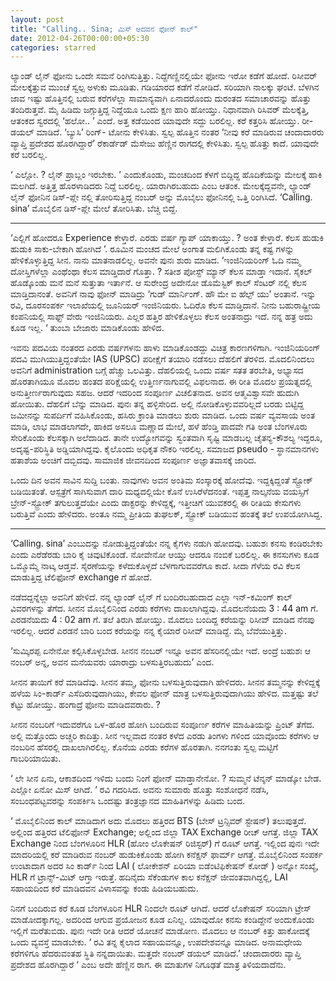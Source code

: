 ```yaml
---
layout: post
title: "Calling.. Sina; ಮಿಸ್ ಆದವನ ಫೋನ್ ಕಾಲ್"
date: 2012-04-26T00:00:00+05:30
categories: starred 
---
```


ಲ್ಯಾಂಡ್ ಲೈನ್ ಫೋನು ಒಂದೇ ಸಮನೆ ರಿಂಗಿಸುತ್ತಿತ್ತು. ನಿದ್ದೆಗಣ್ಣಿನಲ್ಲಿಯೇ ಫೋನು ಇರೋ
ಕಡೆಗೆ ಹೋದೆ. ರಿಸೀವರ್ ಮೇಲಕ್ಕೆತ್ತುವ ಮುಂಚೆ ಸ್ವಲ್ಪ ಅಳುಕು ಮೂಡಿತು. ಗಡಿಯಾರದ
ಕಡೆಗೆ ನೋಡಿದೆ. ಸರಿಯಾಗಿ ನಾಲಕ್ಕು ಘಂಟೆ. ಬೆಳಗಿನ ಜಾವ ಇಷ್ಟು ಹೊತ್ತಿನಲ್ಲಿ ಬರುವ
ಕರೆಗಳೆಲ್ಲಾ ಸಾಮಾನ್ಯವಾಗಿ ಏನಾದರೊಂದು ದುರಂತದ ಸಮಾಚಾರವನ್ನು ಹೊತ್ತು ತಂದಿರುತ್ತವೆ.
ಮೈ ಹಿಡಿದು ಜಗ್ಗುತ್ತಿದ್ದ ನಿದ್ದೆಯೂ ಒಂದು ಕ್ಷಣ ಹಾರಿ ಹೋಯ್ತು. ನಿಧಾನವಾಗಿ ರಿಸಿವರ್
ಮೆಲಕ್ಕೆತ್ತಿ, ಆತಂಕದ ಸ್ವರದಲ್ಲಿ ‘ಹಲೋ.. ’ ಎಂದೆ. ಅತ್ತ ಕಡೆಯಿಂದ ಯಾವುದೇ ಸದ್ದು
ಬರಲಿಲ್ಲ. ಕರೆ ಕತ್ತರಿಸಿ ಹೋಯ್ತು. ರೀ-ಡಯಲ್ ಮಾಡಿದೆ. ‘ಬ್ಯುಸಿ’ ರಿಂಗ್- ಟೋನು
ಕೇಳಿಸಿತು. ಸ್ವಲ್ಪ ಹೊತ್ತಿನ ನಂತರ ‘ನೀವು ಕರೆ ಮಾಡಿರುವ ಚಂದಾದಾರರು ವ್ಯಾಪ್ತಿ
ಪ್ರದೇಶದ ಹೊರಗಿದ್ದಾರೆ’ ರೆಕಾರ್ಡೆಡ್ ಮೆಸೇಜು ಹೆಣ್ಣಿನ ರಾಗದಲ್ಲಿ ಕೇಳಿಸಿತು. ಸ್ವಲ್ಪ
ಹೊತ್ತು ಕಾದೆ. ಯಾವುದೇ ಕರೆ ಬರಲಿಲ್ಲ.
<!--more-->
‘ ಎಲ್ಲೋ. ? ಲೈನ್ ಪ್ರಾಬ್ಲಂ ಇರಬೇಕು. ’ ಎಂದುಕೊಂಡು, ಮಂಚದಿಂದ ಕೆಳಗೆ ಬಿದ್ದಿದ್ದ
ಹೊದಿಕೆಯನ್ನು ಮೇಲಕ್ಕೆ ಹಾಕಿ ಮಲಗಿದೆ. ಅತ್ತಿತ್ತ ಹೊರಳಾಡಿದರು ನಿದ್ದೆ ಬರಲಿಲ್ಲ.
ಯಾರಾಗಿರಬಹುದು ಎಂಬ ಆತಂಕ. ಮೇಲಕ್ಕೆದ್ದವನೇ, ಲ್ಯಾಂಡ್ ಲೈನ್ ಫೋನಿನ ಡಿಸ್-ಪ್ಲೇ ನಲ್ಲಿ
ತೋರಿಸುತ್ತಿದ್ದ ನಂಬರ್ ಅನ್ನು ಮೊಬೈಲು ಫೋನಿನಲ್ಲಿ ಒತ್ತಿ ರಿಂಗಿಸಿದೆ. ‘Calling.
sina’ ಮೊಬೈಲಿನ ಡಿಸ್-ಪ್ಲೇ ಮೇಲೆ ತೋರಿಸಿತು. ಬೆಚ್ಚಿ ಬಿದ್ದೆ.

* * * * *

‘ಎಲ್ಲಿಗೆ ಹೋದರೂ Experience ಕೇಳ್ತಾರೆ. ಎರಡು ವರ್ಷ ಗ್ಯಾಪ್ ಯಾಕಾಯ್ತು. ? ಅಂತ
ಕೇಳ್ತಾರೆ. ಕೆಲಸ ಹುಡುಕಿ ಹುಡುಕಿ ಸಾಕು-ಬೇಕಾಗಿ ಹೋಗಿದೆ ’. ರೂಮಿನ ಮಂಚದ ಮೇಲೆ ಅಂಗಾತ
ಮಲಿಗಿಕೊಂಡು ತನ್ನ ಕಷ್ಟ ಗಳನ್ನು ಹೇಳಿಕೊಳ್ಳುತ್ತಿದ್ದ ಸೀನ. ನಾನು ಮಾತನಾಡಲಿಲ್ಲ.
ಅವನೇ ಪುನಃ ಶುರು ಮಾಡಿದ. ‘ಇಂಜಿನಿಯರಿಂಗ್ ಓದಿ ನಮ್ಮ ದೋಸ್ತಿಗಳೆಲ್ಲಾ ಎಂಥೆಂಥಾ ಕೆಲಸ
ಮಾಡ್ತಿದಾರೆ ಗೊತ್ತಾ. ? ಸತೀಶ ಪೋಸ್ಟ್ ಮ್ಯಾನ್ ಕೆಲಸ ಮಾಡ್ತಾ ಇದಾನೆ. ಸೈಕಲ್
ಹೊಡ್ಕೊಂಡು ಮನೆ ಮನೆ ಸುತ್ತುತಾ ಇರ್ತಾನೆ. ಆ ಸುರೇಂದ್ರ ಅದೇನೋ ಡೊಮೆಸ್ಟಿಕ್ ಕಾಲ್
ಸೆಂಟರ್ ನಲ್ಲಿ ಕೆಲಸ ಮಾಡ್ತಿದಾನಂತೆ. ಅವನಿಗೆ ನಾವು ಫೋನ್ ಮಾಡಿದ್ರು ‘ಗುಡ್
ಮಾರ್ನಿಂಗ್. ಹೌ ಮೇ ಐ ಹೆಲ್ಪ್ ಯು’ ಅಂತಾನೆ. ಇನ್ನು ರವಿ, ದೂರಸಂಪರ್ಕ ಇಲಾಖೆಯಲ್ಲಿ
ಜೂನಿಯರ್ ಇಂಜಿನಿಯರು. ಓದಿರೊ ಕೆಲಸ ಮಾಡ್ತಿದಾನೆ. ನೀನು ಬಹುರಾಷ್ಟ್ರೀಯ ಕಂಪನಿಯಲ್ಲಿ
ಸಾಫ್ಟ್ ವೇರು ಇಂಜಿನಿಯರು. ಎಲ್ಲರ ಹತ್ತಿರ ಹೇಳಿಕೊಳ್ಳಲು ಕೆಲಸ ಅಂತನಾದ್ರು ಇದೆ. ನನ್ನ
ಹತ್ರ ಅದು ಕೂಡ ಇಲ್ಲ. ‘ ತುಂಬಾ ಬೇಜಾರು ಮಾಡಿಕೊಂಡು ಹೇಳಿದ.

ಇವನು ಪದವಿಯ ನಂತರದ ಎರಡು ವರ್ಷಗಳನು ಹಾಳು ಮಾಡಿಕೊಂಡದ್ದು ವಿಚಿತ್ರ ಕಾರಣಗಳಿಗಾಗಿ.
ಇಂಜಿನಿಯರಿಂಗ್ ಪದವಿ ಮುಗಿಯುತ್ತಿದ್ದಂತೆಯೇ IAS (UPSC) ಪರೀಕ್ಷೆಗೆ ತಯಾರಿ ನಡೆಸಲು
ದೆಹಲಿಗೆ ತೆರಳಿದ. ಮೊದಲಿನಿಂದಲು ಅವನಿಗೆ administration ಬಗ್ಗೆ ಹೆಚ್ಚು ಒಲವಿತ್ತು.
ದೆಹಲಿಯಲ್ಲಿ ಒಂದು ವರ್ಷ ಸತತ ತರಬೇತಿ, ಅಭ್ಯಾಸದ ಹೊರತಾಗಿಯೂ ಮೊದಲ ಹಂತದ
ಪರಿಕ್ಷೆಯಲ್ಲಿ ಉತ್ತಿರ್ಣನಾಗುವಲ್ಲಿ ವಿಫಲನಾದ. ಈ ರೀತಿ ಮೊದಲ ಪ್ರಯತ್ನದಲ್ಲಿ
ಅನುತ್ತೀರ್ಣರಾಗುವುದು ಸಹಜ. ಆದರೆ ಇದರಿಂದ ಸಂಪೂರ್ಣ ವಿಚಲಿತನಾದ. ಅವನ ಆತ್ಮವಿಶ್ವಾಸವೇ
ಹುದುಗಿ ಹೋಯಿತು. ದೆಹಲಿಗೆ ಬೆನ್ನು ಮಾಡಿದ. ಪುನಃ ತನ್ನ ಹಳ್ಳಿಸೇರಿದ. ಅಲ್ಲಿ
ನೋಡಿಕೊಳ್ಳುವವರಿಲ್ಲದೆ ಬರಡು ಬಿಟ್ಟಿದ್ದ ಜಮೀನನ್ನು ಸುಪರ್ದಿಗೆ ವಹಿಸಿಕೊಂಡು, ಹಸಿರು
ಕ್ರಾಂತಿ ಮಾಡಲು ಶುರು ಮಾಡಿದ. ಒಂದು ವರ್ಷ ವ್ಯವಸಾಯ ಅಂತ ಮಾಡಿ, ಲಾಭ ಮಾಡಲಾಗದೇ,
ಹಾಕಿದ ಅಸಲೂ ಮಣ್ಣಾದ ಮೇಲೆ, ಹಳೆ ಹೆಂಡ್ತಿ ಪಾದವೇ ಗತಿ ಅಂತ ಬೆಂಗಳೂರು ಸೇರಿಕೊಂಡು
ಕೆಲಸಕ್ಕಾಗಿ ಅಲೆದಾಡಿದ. ತಾನೇ ಉದ್ಯೋಗವನ್ನು ಸ್ವಂತವಾಗಿ ಸೃಷ್ಟಿ ಮಾಡಬಲ್ಲ
ಚೈತನ್ಯ-ಕೌಶಲ್ಯ ಇದ್ದರೂ, ಅದೃಷ್ಟ-ಪರಿಸ್ಥಿತಿ ಅಡ್ಡಿಯಾಗಿದ್ದವು. ಕೈಲೊಂದು ಅಧಿಕೃತ
ನೌಕರಿ ಇರಲಿಲ್ಲ. ಸಮಾಜದ pseudo - ಸ್ಥಾನಮಾನಗಳು ಹತಾಶೆಯ ಅಂಚಿಗೆ ದಬ್ಬಿದವು.
ಸಾಮಾಜಿಕ ಜೀವನದಿಂದ ಸಂಪೂರ್ಣ ಅಜ್ಞಾತವಾಸಕ್ಕೆ ಜಾರಿದ.

ಒಂದು ದಿನ ಅವನ ಸಾವಿನ ಸುದ್ದಿ ಬಂತು. ನಾವುಗಳು ಅವನ ಅಂತಿಮ ಸಂಸ್ಕಾರಕ್ಕೆ ಹೋದೆವು.
ಇದ್ದಕ್ಕಿದ್ದಂತೆ ಸ್ಟ್ರೋಕ್ ಬಡಿಯಿತಂತೆ. ಆಸ್ಪತ್ರೆಗೆ ಸಾಗಿಸುವಾಗ ದಾರಿ ಮಧ್ಯದಲ್ಲಿಯೇ
ಕೊನೆ ಉಸಿರೆಳೆದನಂತೆ. ಇಪ್ಪತ್ತ ನಾಲ್ಕನೆಯ ವಯಸ್ಸಿಗೆ ಬ್ರೇನ್-ಸ್ಟ್ರೋಕ್
ತಗುಲುತ್ತದೆಯೇ ಎಂದು ಡಾಕ್ಟರನ್ನು ಕೇಳಿದ್ದಕ್ಕೆ, ಇತ್ತೀಚಿಗೆ ಯುವಕರಲ್ಲಿ ಈ ರೀತಿಯ
ಕೇಸುಗಳು ಬರುತ್ತಿವೆ ಎಂದು ಹೇಳಿದರು. ಅಂತೂ ನಮ್ಮ ಪ್ರೀತಿಯ ತುಘಲಕ್, ಸ್ಟ್ರೋಕ್
ಬಡಿಯುವ ಹಂತಕ್ಕೆ ತಲೆ ಉಪಯೋಗಿಸಿದ್ದ.

* * * * *

‘Calling. sina’ ಎಂಬುದನ್ನು ನೋಡುತ್ತಿದ್ದಂತೆಯೇ ನನ್ನ ಕೈಗಳು ನಡುಗಿ ಹೋದವು. ಬಹುಶಃ
ಕನಸು ಕಂಡಿರಬೇಕು ಎಂದು ಎರೆಡೆರಡು ಬಾರಿ ಕೈ ಚಿವುಟಿಕೊಂಡೆ. ನೋವೇನೋ ಆಯ್ತು ಆದರೂ
ನಂಬಿಕೆ ಬರಲಿಲ್ಲ. ಈ ಕನಸುಗಳು ಕೂಡ ಒಮ್ಮೊಮ್ಮೆ ನಾಟ್ಕ ಆಡ್ತವೆ. ಸೈರಣೆಯನ್ನು
ಕಳೆದುಕೊಳ್ಳದೆ ಬೆಳಗಾಗುವವರೆಗೂ ಕಾದೆ. ಸೀದಾ ಗೆಳೆಯ ರವಿ ಕೆಲಸ ಮಾಡುತ್ತಿದ್ದ
ಟೆಲಿಫೋನ್ exchange ಗೆ ಹೋದೆ.

ನಡೆದದ್ದನ್ನೆಲ್ಲಾ ಅವನಿಗೆ ಹೇಳಿದೆ. ನನ್ನ ಲ್ಯಾಂಡ್ ಲೈನ್ ಗೆ ಬಂದಿರಬಹುದಾದ ಎಲ್ಲಾ
ಇನ್-ಕಮಿಂಗ್ ಕಾಲ್ ವಿವರಗಳನ್ನು ತೆಗೆದ. ಸೀನನ ಮೊಬೈಲಿನಿಂದ ಎರಡು ಕರೆಗಳು
ದಾಖಲಾಗಿದ್ದವು. ಮೊದಲನೆಯದು 3 : 44 am ಗೆ. ಎರಡನೆಯದು 4 : 02 am ಗೆ. ತಲೆ ತಿರುಗಿ
ಹೋಯ್ತು. ಮೊದಲು ಬಂದಿದ್ದ ಕರೆಯನ್ನು ರಿಸೀವ್ ಮಾಡಿದ ನೆನಪು ಇರಲಿಲ್ಲ. ಆದರೆ ಎರಡನೆ
ಬಾರಿ ಬಂದ ಕರೆಯನ್ನು ನನ್ನ ಕೈಯಾರೆ ರಿಸೀವ್ ಮಾಡಿದ್ದೆ. ಮೈ ಬೆವೆಯುತ್ತಿತ್ತು.

‘ಸುಮ್ಕಿರಪ್ಪ ಏನೇನೋ ಕಲ್ಪಿಸಿಕೊಳ್ಳಬೇಡ. ಸೀನನ ನಂಬರ್ ಇನ್ನೂ ಅವನ ಹೆಸರಿನಲ್ಲಿಯೇ
ಇದೆ. ಅಂದ್ರೆ ಬಹುಶಃ ಆ ನಂಬರ್ ಅನ್ನ, ಅವನ ಮನೆಯವರು ಯಾರಾದ್ರು ಬಳಸುತ್ತಿರಬಹುದು’
ಎಂದ.

ಸೀನನ ತಾಯಿಗೆ ಕರೆ ಮಾಡಿದೆವು. ಸೀನನ ತಮ್ಮ, ಫೋನು ಬಳಸುತ್ತಿರುವುದಾಗಿ ಹೇಳಿದರು. ಸೀನನ
ತಮ್ಮನನ್ನು ಕೇಳಿದ್ದಕ್ಕೆ ಹಳೆಯ ಸಿಂ-ಕಾರ್ಡ್ ಎಸೆದಿರುವುದಾಗಿಯು, ಕೇವಲ ಫೋನ್ ಮಾತ್ರ
ಬಳಸುತ್ತಿರುವುದಾಗಿಯು ಹೇಳಿದ. ಮತ್ತಷ್ಟು ತಲೆ ಕೆಟ್ಟು ಹೋಯ್ತು. ಹಂಗಾದ್ರೆ ಫೋನು
ಮಾಡಿದವರಾರು. ?

ಸೀನನ ನಂಬರಿಗೆ ಇದುವರೆಗೂ ಒಳ-ಹೊರ ಹೋಗಿ ಬಂದಿರುವ ಸಂಪೂರ್ಣ ಕರೆಗಳ ಮಾಹಿತಿಯನ್ನು
ಪ್ರಿಂಟ್ ತೆಗೆದ. ಅಲ್ಲಿ ಮತ್ತೊಂದು ಅಚ್ಚರಿ ಕಾದಿತ್ತು. ಸೀನ ಇಲ್ಲವಾದ ನಂತರ ಕಳೆದ
ಎರಡು ತಿಂಗಳು ಗಳಿಂದ ಯಾವೊಂದು ಕರೆಗಳು ಆ ನಂಬರಿನ ಹೆಸರಲ್ಲಿ ದಾಖಲಾಗಿರಲಿಲ್ಲ. ಕೊನೆಯ
ಎರಡು ಕರೆಗಳ ಹೊರತಾಗಿ. ನನಗಂತು ಸ್ವಲ್ಪ ಮಟ್ಟಿಗೆ ಗಾಬರಿಯಾಯಿತು.

‘ ಲೇ ಸೀನ ಏನು, ಆಕಾಶದಿಂದ ಇಳಿದು ಬಂದು ನಿಂಗೆ ಫೋನ್ ಮಾಡ್ತಾನೇನೋ. ? ಸುಮ್ಮನೆ
ಟೆನ್ಶನ್ ಮಾಡ್ಕೋ ಬೇಡ. ಎಲ್ಲೋ ಏನೋ ಮಿಸ್ ಆಗಿದೆ. ’ ರವಿ ಗದರಿಸಿದ. ಅವನು ಸುಮಾರು
ಹೊತ್ತು ಸಂಶೋಧನೆ ನಡೆಸಿ, ಸಂಬಂಧಪಟ್ಟವರನ್ನು ಸಂಪರ್ಕಿಸಿ ಒಂದಷ್ಟು ತಂತ್ರಜ್ಞಾನದ
ಮಾಹಿತಿಗಳನ್ನು ಹಿಡಿದು ಬಂದ.

‘ ಮೊಬೈಲಿನಿಂದ ಕಾಲ್ ಮಾಡಿದಾಗ ಅದು ಮೊದಲು ಹತ್ತಿರದ BTS (ಬೇಸ್ ಟ್ರನ್ಸಿವರ್
ಸ್ಟೇಷನ್) ತಲುಪುತ್ತದೆ. ಅಲ್ಲಿಂದ ಹತ್ತಿರದ ಟೆಲಿಫೋನ್ Exchange; ಅಲ್ಲಿಂದ ಜಿಲ್ಲಾ
TAX Exchange ರೀಚ್ ಆಗತ್ತೆ. ಜಿಲ್ಲಾ TAX Exchange ನಿಂದ ಬೆಂಗಳೂರಿನ HLR (ಹೋಂ
ಲೊಕೇಷನ್ ರಿಜಿಸ್ಟರ್) ಗೆ ರೂಟ್ ಆಗತ್ತೆ. ಇಲ್ಲಿಂದ ಪುನಃ ಇದೇ ಮಾದರಿಯಲ್ಲಿ ಕರೆ
ಮಾಡಿರುವ ನಂಬರ್ ಹುಡುಕಿಕೊಂಡು ಹೋಗಿ ಕನೆಕ್ಷನ್ ಫಾರ್ಮ್ ಆಗತ್ತೆ. ಮೊಬೈಲಿನಿಂದ ಸಂಪರ್ಕ
ಉಂಟಾದಾಗ ಅದರ ಸಿಂ ಕಾರ್ಡ್ ನಿಂದ LAI ( ಲೋಕೇಶನ್ ಏರಿಯಾ ಐಡೆಂಟಿಫಿಕೇಷನ್ ಕೋಡ್ )
ಅನ್ನೋ ಸಂಖ್ಯೆ, HLR ಗೆ ಟ್ರಾನ್ಸ್-ಮಿಟ್ ಆಗ್ತಾ ಇರುತ್ತೆ. ಹದಿನೈದು ಸೆಕೆಂಡುಗಳ ಕಾಲ
ಕನೆಕ್ಷನ್ ಜೀವಂತವಾಗಿದ್ದಲ್ಲಿ, LAI ಸಹಾಯದಿಂದ ಕರೆ ಮಾಡಿದವನ ವಿಳಾಸವನ್ನು ಕಂಡು
ಹಿಡಿಯಬಹುದು.

ನಿನಗೆ ಬಂದಿರುವ ಕರೆ ಕೂಡ ಬೆಂಗಳೂರಿನ HLR ನಿಂದಲೇ ರೂಟ್ ಆಗಿದೆ. ಆದರೆ ಲೊಕೇಷನ್
ಸರಿಯಾಗಿ ಟ್ರೇಸ್ ಮಾಡೋದಕ್ಕಾಗಲ್ಲ. ಅದರಿಂದ ಆಗುವ ಪ್ರಯೋಜನ ಕೂಡ ಏನಿಲ್ಲ. ಯಾವುದೋ
ಕನಸು ಕಂಡಿದ್ದೇನೆ ಅಂದುಕೊಂಡು ಇಲ್ಲಿಗೆ ಮರೆತುಬಿಡು. ಪುನಃ ಇದೇ ರೀತಿ ಆದರೆ ಯೋಚನೆ
ಮಾಡೋಣ. ಮೊದಲು ಆ ನಂಬರ್ ಕಿತ್ತು ಹಾಕೋದಕ್ಕೆ ಒಂದು ವ್ಯವಸ್ತೆ ಮಾಡಬೇಕು. ‘ ರವಿ ತನ್ನ
ಕೈಲಾದ ಸಹಾಯವನ್ನೂ, ಉಪದೇಶವನ್ನೂ ಮಾಡಿದ. ಅನಾಮಧೇಯ ಕರೆಗಳಿಗೂ ಹೆದರುವಂತಹ ಸ್ಥಿತಿ
ನನ್ನದಾಯಿತು. ಮತ್ತದೇ ನಂಬರ್ ಡಯಲ್ ಮಾಡಿದೆ.’ ಚಂದಾದಾರರು ವ್ಯಾಪ್ತಿ ಪ್ರದೇಶದ
ಹೊರಗಿದ್ದಾರೆ ‘ ಎಂಬ ಅದೇ ಹೆಣ್ಣಿನ ರಾಗ. ಈ ಮಾತುಗಳ ನಿಗೂಢತೆ ಮಾತ್ರ ತಿಳಿಯದಾದೆನು.

